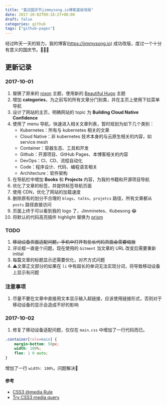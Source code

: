 ```yaml
---
title: "喜迎国庆节jimmysong.io博客盛装改版"
date: 2017-10-02T09:18:27+08:00
draft: false
categories: github
tags: ["github-pages"]
---
```


经过昨天一天的努力，我的博客(https://jimmysong.io) 成功改版，度过一个十分有意义的国庆节。🎈💐👏

## 更新记录

### 2017-10-01

1. 替换了原来的 [nixon](https://themes.gohugo.io/nixon/) 主题，使用新的 [Beautiful Hugo](https://themes.gohugo.io/beautifulhugo/) 主题
2. 增加 **categories**，为之前写的所有文章分门别类，并在主页上使用下拉菜单导航
3. 设计了网站的主页，明确网站的 topic 为 **Building Cloud Native Confidence**
4. 使用了 menu 导航，快速进入相关文章列表，暂时规划为如下几个类别：
   - Kubernetes：所有与 kubernetes 相关的文章
   - Cloud Native：非 kubernetes 技术本身的与云原生相关的内容，如 service mesh
   - Container：容器生态、工具和开发
   - Github：开源项目、GitHub Pages、本博客相关的内容
   - DevOps：CI、CD、流程自动化
   - Code：程序设计、代码、编程语言相关
   - Architecture：软件架构
5. 在导航栏中增加 **Books** 和 **Projects** 内容，为我的书籍和开源项目导航
6. 优化了文章的标签，并提供标签导航页面
7. 使用 CDN，优化了网站的加载速度
8. 删除原有的划分不合理的 `blogs`、`talks`、`projetcs` 路径，所有文章都从 `posts` 路径直接访问
9. 页面上终于可以看到我的 logo 了，Jimminetes、Kubesong 😂
10. 将默认的代码高亮插件 highlight 替换为 [prism](http://prismjs.com/download.html)

### TODO

1. ~~移动设备页面适配问题，手机中打开有些长代码页面会需要缩放~~
2. 评论框一直是个问题，现在使用的 `Gitment` 当文章的 URL 改变后需要重新 initial
3. 每篇文章的标题显示还需要优化，对齐方式问题
4. ⚠️文章正文部分的如果在 `li` 中有超长的单词无法实现分词，将导致移动设备上显示有问题

### 注意事项

1. 尽量不要在文章中直接用文本显示输入超链接，应该使用链接形式，否则对于移动设备的显示会造成不好的影响

### 2017-10-02

1. 修复了移动设备适配问题，仅仅在 `main.css` 中增加了一行代码而已。

```css
.container[role=main] {
    margin-bottom: 50px;
    width: 100%;
    flex: 1 0 auto;
}
```

增加了一行 `width: 100%`，问题解决👏

#### 参考

- [CSS3 @media Rule](https://www.w3schools.com/cssref/css3_pr_mediaquery.asp)
- [Try CSS3 media query](https://www.w3schools.com/cssref/tryit.asp?filename=trycss3_mediaquery)




